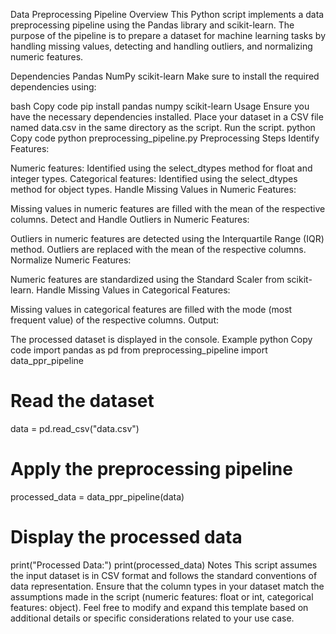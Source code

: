 Data Preprocessing Pipeline
Overview
This Python script implements a data preprocessing pipeline using the Pandas library and scikit-learn. The purpose of the pipeline is to prepare a dataset for machine learning tasks by handling missing values, detecting and handling outliers, and normalizing numeric features.

Dependencies
Pandas
NumPy
scikit-learn
Make sure to install the required dependencies using:

bash
Copy code
pip install pandas numpy scikit-learn
Usage
Ensure you have the necessary dependencies installed.
Place your dataset in a CSV file named data.csv in the same directory as the script.
Run the script.
python
Copy code
python preprocessing_pipeline.py
Preprocessing Steps
Identify Features:

Numeric features: Identified using the select_dtypes method for float and integer types.
Categorical features: Identified using the select_dtypes method for object types.
Handle Missing Values in Numeric Features:

Missing values in numeric features are filled with the mean of the respective columns.
Detect and Handle Outliers in Numeric Features:

Outliers in numeric features are detected using the Interquartile Range (IQR) method.
Outliers are replaced with the mean of the respective columns.
Normalize Numeric Features:

Numeric features are standardized using the Standard Scaler from scikit-learn.
Handle Missing Values in Categorical Features:

Missing values in categorical features are filled with the mode (most frequent value) of the respective columns.
Output:

The processed dataset is displayed in the console.
Example
python
Copy code
import pandas as pd
from preprocessing_pipeline import data_ppr_pipeline

# Read the dataset
data = pd.read_csv("data.csv")

# Apply the preprocessing pipeline
processed_data = data_ppr_pipeline(data)

# Display the processed data
print("Processed Data:")
print(processed_data)
Notes
This script assumes the input dataset is in CSV format and follows the standard conventions of data representation.
Ensure that the column types in your dataset match the assumptions made in the script (numeric features: float or int, categorical features: object).
Feel free to modify and expand this template based on additional details or specific considerations related to your use case.





